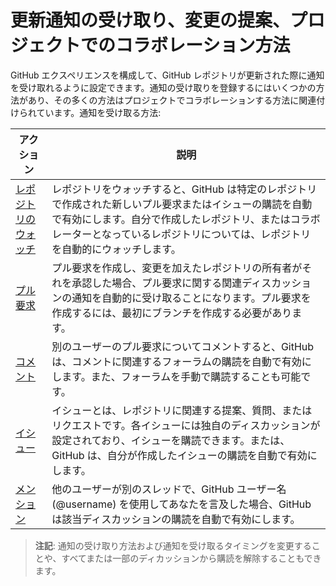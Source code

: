 ﻿# 更新通知の受け取り、変更の提案、プロジェクトでのコラボレーション方法

GitHub エクスペリエンスを構成して、GitHub レポジトリが更新された際に通知を受け取れるように設定できます。通知の受け取りを登録するにはいくつかの方法があり、その多くの方法はプロジェクトでコラボレーションする方法に関連付けられています。通知を受け取る方法:

| アクション | 説明 |
| --- | --- |
| [レポジトリのウォッチ](watching/) | レポジトリをウォッチすると、GitHub は特定のレポジトリで作成された新しいプル要求またはイシューの購読を自動で有効にします。自分で作成したレポジトリ、またはコラボレーターとなっているレポジトリについては、レポジトリを自動的にウォッチします。 |
| [プル要求](pullrequest/) | プル要求を作成し、変更を加えたレポジトリの所有者がそれを承認した場合、プル要求に関する関連ディスカッションの通知を自動的に受け取ることになります。プル要求を作成するには、最初にブランチを作成する必要があります。 |
| [コメント](comment/) | 別のユーザーのプル要求についてコメントすると、GitHub は、コメントに関連するフォーラムの購読を自動で有効にします。また、フォーラムを手動で購読することも可能です。 |
| [イシュー](issue/) | イシューとは、レポジトリに関連する提案、質問、またはリクエストです。各イシューには独自のディスカッションが設定されており、イシューを購読できます。または、GitHub は、自分が作成したイシューの購読を自動で有効にします。 |
| [メンション](mention/) | 他のユーザーが別のスレッドで、GitHub ユーザー名 (@username) を使用してあなたを言及した場合、GitHub は該当ディスカッションの購読を自動で有効にします。 |

> **注記**: 通知の受け取り方法および通知を受け取るタイミングを変更することや、すべてまたは一部のディカッションから購読を解除することもできます。